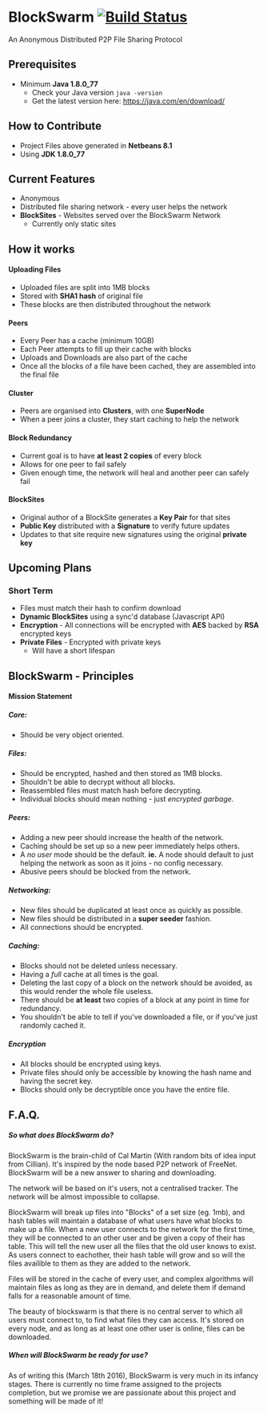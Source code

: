 # BlockSwarm [![Build Status](https://travis-ci.com/cal2195/BlockSwarm.svg?token=5T1yEDqMHWZzKFskCP5i&branch=master)](https://travis-ci.com/cal2195/BlockSwarm)

An Anonymous Distributed P2P File Sharing Protocol

## Prerequisites
* Minimum **Java 1.8.0_77**
  * Check your Java version `java -version`
  * Get the latest version here: https://java.com/en/download/

## How to Contribute
* Project Files above generated in **Netbeans 8.1**
* Using **JDK 1.8.0_77**

## Current Features
* Anonymous
* Distributed file sharing network - every user helps the network
* **BlockSites** - Websites served over the BlockSwarm Network
  * Currently only static sites


## How it works

#### Uploading Files
* Uploaded files are split into 1MB blocks
* Stored with **SHA1 hash** of original file
* These blocks are then distributed throughout the network

#### Peers
* Every Peer has a cache (minimum 10GB)
* Each Peer attempts to fill up their cache with blocks
* Uploads and Downloads are also part of the cache
* Once all the blocks of a file have been cached, they are assembled into the final file

#### Cluster
* Peers are organised into **Clusters**, with one **SuperNode**
* When a peer joins a cluster, they start caching to help the network

#### Block Redundancy
* Current goal is to have **at least 2 copies** of every block
* Allows for one peer to fail safely
* Given enough time, the network will heal and another peer can safely fail

#### BlockSites
* Original author of a BlockSite generates a **Key Pair** for that sites
* **Public Key** distributed with a **Signature** to verify future updates
* Updates to that site require new signatures using the original **private key**

## Upcoming Plans
### Short Term
* Files must match their hash to confirm download
* **Dynamic BlockSites** using a sync'd database (Javascript API)
* **Encryption** - All connections will be encrypted with **AES** backed by **RSA** encrypted keys
* **Private Files** - Encrypted with private keys
  * Will have a short lifespan

## BlockSwarm - Principles

#### Mission Statement

##### Core:
* Should be very object oriented.

##### Files:
* Should be encrypted, hashed and then stored as 1MB blocks.
* Shouldn't be able to decrypt without all blocks.
* Reassembled files must match hash before decrypting.
* Individual blocks should mean nothing - just *encrypted garbage*.

##### Peers:
* Adding a new peer should increase the health of the network.
* Caching should be set up so a new peer immediately helps others.
* A *no user* mode should be the default. **ie.** A node should default to just helping the network as soon as it joins - no config necessary.
* Abusive peers should be blocked from the network.

##### Networking:
* New files should be duplicated at least once as quickly as possible.
* New files should be distributed in a **super seeder** fashion.
* All connections should be encrypted.

##### Caching:
* Blocks should not be deleted unless necessary.
* Having a *full* cache at all times is the goal.
* Deleting the last copy of a block on the network should be avoided, as this would render the whole file useless.
* There should be **at least** two copies of a block at any point in time for redundancy.
* You shouldn't be able to tell if you've downloaded a file, or if you've just randomly cached it.

##### Encryption
* All blocks should be encrypted using keys.
* Private files should only be accessible by knowing the hash name and having the secret key.
* Blocks should only be decryptible once you have the entire file.


## F.A.Q.

##### So what does BlockSwarm do?
BlockSwarm is the brain-child of Cal Martin (With random bits of idea input from Cillian). It's inspired by the node based P2P network of FreeNet. BlockSwarm will be a new answer to sharing and downloading.

The network will be based on it's users, not a centralised tracker. The network will be almost impossible to collapse.

BlockSwarm will break up files into "Blocks" of a set size (eg. 1mb), and hash tables will maintain a database of what users have what blocks to make up a file. When a new user connects to the network for the first time, they will be connected to an other user and be given a copy of their has table. This will tell the new user all the files that the old user knows to exist. As users connect to eachother, their hash table will grow and so will the files availible to them as they are added to the network.

Files will be stored in the cache of every user, and complex algorithms will maintain files as long as they are in demand, and delete them if demand falls for a reasonable amount of time.

The beauty of blockswarm is that there is no central server to which all users must connect to, to find what files they can access. It's stored on every node, and as long as at least one other user is online, files can be downloaded.

##### When will BlockSwarm be ready for use?
As of writing this (March 18th 2016), BlockSwarm is very much in its infancy stages. There is currently no time frame assigned to the projects completion, but we promise we are passionate about this project and something will be made of it!
